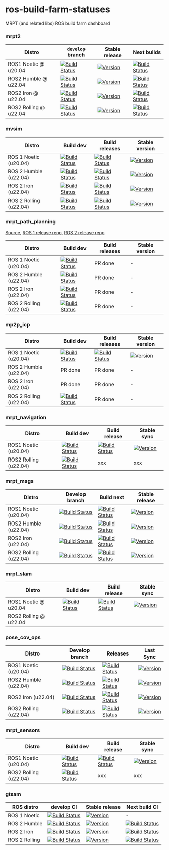 # ros-build-farm-statuses
MRPT (and related libs) ROS build farm dashboard


### mrpt2

| Distro | `develop` branch  | Stable release | Next builds |
|---|---|---|---|
| ROS1 Noetic @ u20.04 | [![Build Status](https://build.ros.org/job/Ndev__mrpt2__ubuntu_focal_amd64/badge/icon)](https://build.ros.org/job/Ndev__mrpt2__ubuntu_focal_amd64/) | [![Version](https://img.shields.io/ros/v/noetic/mrpt2)](https://index.ros.org/search/?term=mrpt2) | [![Build Status](https://build.ros.org/job/Nbin_uF64__mrpt2__ubuntu_focal_amd64__binary/badge/icon)](https://build.ros.org/job/Nbin_uF64__mrpt2__ubuntu_focal_amd64__binary/) |
| ROS2 Humble @ u22.04 | [![Build Status](https://build.ros2.org/job/Hdev__mrpt2__ubuntu_jammy_amd64/badge/icon)](https://build.ros2.org/job/Hdev__mrpt2__ubuntu_jammy_amd64/) | [![Version](https://img.shields.io/ros/v/humble/mrpt2)](https://index.ros.org/search/?term=mrpt2) | [![Build Status](https://build.ros2.org/job/Hbin_uJ64__mrpt2__ubuntu_jammy_amd64__binary/badge/icon)](https://build.ros2.org/job/Hbin_uJ64__mrpt2__ubuntu_jammy_amd64__binary/) | 
| ROS2 Iron @ u22.04 | [![Build Status](https://build.ros2.org/job/Idev__mrpt2__ubuntu_jammy_amd64/badge/icon)](https://build.ros2.org/job/Idev__mrpt2__ubuntu_jammy_amd64/) | [![Version](https://img.shields.io/ros/v/iron/mrpt2)](https://index.ros.org/search/?term=mrpt2) | [![Build Status](https://build.ros2.org/job/Ibin_uJ64__mrpt2__ubuntu_jammy_amd64__binary/badge/icon)](https://build.ros2.org/job/Ibin_uJ64__mrpt2__ubuntu_jammy_amd64__binary/) | 
| ROS2 Rolling @ u22.04 | [![Build Status](https://build.ros2.org/job/Rdev__mrpt2__ubuntu_jammy_amd64/badge/icon)](https://build.ros2.org/job/Rdev__mrpt2__ubuntu_jammy_amd64/) |  [![Version](https://img.shields.io/ros/v/rolling/mrpt2)](https://index.ros.org/search/?term=mrpt2) | [![Build Status](https://build.ros2.org/job/Rbin_uJ64__mrpt2__ubuntu_jammy_amd64__binary/badge/icon)](https://build.ros2.org/job/Rbin_uJ64__mrpt2__ubuntu_jammy_amd64__binary/) | 

### mvsim

| Distro | Build dev | Build releases | Stable version |
| ---    | ---       | ---            | ---         |
| ROS 1 Noetic (u20.04) | [![Build Status](https://build.ros.org/job/Ndev__mvsim__ubuntu_focal_amd64/badge/icon)](https://build.ros.org/job/Ndev__mvsim__ubuntu_focal_amd64/) |  [![Build Status](https://build.ros.org/job/Nbin_uF64__mvsim__ubuntu_focal_amd64__binary/badge/icon)](https://build.ros.org/job/Nbin_uF64__mvsim__ubuntu_focal_amd64__binary/)  | [![Version](https://img.shields.io/ros/v/noetic/mvsim)](https://index.ros.org/search/?term=mvsim) |
| ROS 2 Humble (u22.04) | [![Build Status](https://build.ros2.org/job/Hdev__mvsim__ubuntu_jammy_amd64/badge/icon)](https://build.ros2.org/job/Hdev__mvsim__ubuntu_jammy_amd64/) |  [![Build Status](https://build.ros2.org/job/Hbin_uJ64__mvsim__ubuntu_jammy_amd64__binary/badge/icon)](https://build.ros2.org/job/Hbin_uJ64__mvsim__ubuntu_jammy_amd64__binary/) | [![Version](https://img.shields.io/ros/v/humble/mvsim)](https://index.ros.org/search/?term=mvsim) |
| ROS 2 Iron (u22.04) | [![Build Status](https://build.ros2.org/job/Idev__mvsim__ubuntu_jammy_amd64/badge/icon)](https://build.ros2.org/job/Idev__mvsim__ubuntu_jammy_amd64/) |  [![Build Status](https://build.ros2.org/job/Ibin_uJ64__mvsim__ubuntu_jammy_amd64__binary/badge/icon)](https://build.ros2.org/job/Ibin_uJ64__mvsim__ubuntu_jammy_amd64__binary/)  | [![Version](https://img.shields.io/ros/v/iron/mvsim)](https://index.ros.org/search/?term=mvsim) |
| ROS 2 Rolling (u22.04) | [![Build Status](https://build.ros2.org/job/Rdev__mvsim__ubuntu_jammy_amd64/badge/icon)](https://build.ros2.org/job/Rdev__mvsim__ubuntu_jammy_amd64/) |  [![Build Status](https://build.ros2.org/job/Rbin_uJ64__mvsim__ubuntu_jammy_amd64__binary/badge/icon)](https://build.ros2.org/job/Rbin_uJ64__mvsim__ubuntu_jammy_amd64__binary/)  | [![Version](https://img.shields.io/ros/v/rolling/mvsim)](https://index.ros.org/search/?term=mvsim) |


### mrpt_path_planning
[Source](https://github.com/MRPT/mrpt_path_planning), [ROS 1 release repo](https://github.com/mrpt-ros-pkg-release/mrpt_path_planning-release), [ROS 2 release repo](https://github.com/ros2-gbp/mrpt_path_planning-release)

| Distro | Build dev | Build releases | Stable version |
| ---    | ---       | ---            | ---         |
| ROS 1 Noetic (u20.04) | [![Build Status](https://build.ros.org/job/Ndev__mrpt_path_planning__ubuntu_focal_amd64/badge/icon)](https://build.ros.org/job/Ndev__mrpt_path_planning__ubuntu_focal_amd64/) | PR done | - |
| ROS 2 Humble (u22.04) | [![Build Status](https://build.ros2.org/job/Hdev__mrpt_path_planning__ubuntu_jammy_amd64/badge/icon)](https://build.ros2.org/job/Hdev__mrpt_path_planning__ubuntu_jammy_amd64/) | PR done | - |
| ROS 2 Iron (u22.04) | [![Build Status](https://build.ros2.org/job/Idev__mrpt_path_planning__ubuntu_jammy_amd64/badge/icon)](https://build.ros2.org/job/Idev__mrpt_path_planning__ubuntu_jammy_amd64/) | PR done | - |
| ROS 2 Rolling (u22.04) | [![Build Status](https://build.ros2.org/job/Rdev__mrpt_path_planning__ubuntu_jammy_amd64/badge/icon)](https://build.ros2.org/job/Rdev__mrpt_path_planning__ubuntu_jammy_amd64/) | PR done | - |


### mp2p_icp

| Distro | Build dev | Build releases | Stable version |
| ---    | ---       | ---            | ---         |
| ROS 1 Noetic (u20.04) | [![Build Status](https://build.ros.org/job/Ndev__mp2p_icp__ubuntu_focal_amd64/badge/icon)](https://build.ros.org/job/Ndev__mp2p_icp__ubuntu_focal_amd64/) | [![Build Status](https://build.ros.org/job/Nbin_uF64__mp2p_icp__ubuntu_focal_amd64__binary/badge/icon)](https://build.ros.org/job/Nbin_uF64__mp2p_icp__ubuntu_focal_amd64__binary/) | [![Version](https://img.shields.io/ros/v/noetic/mp2p_icp)](https://index.ros.org/search/?term=mp2p_icp) |
| ROS 2 Humble (u22.04) | PR done | PR done | - |
| ROS 2 Iron (u22.04) | PR done | PR done | - |
| ROS 2 Rolling (u22.04) | [![Build Status](https://build.ros2.org/job/Rdev__mp2p_icp__ubuntu_jammy_amd64/badge/icon)](https://build.ros2.org/job/Rdev__mp2p_icp__ubuntu_jammy_amd64/) | PR done | - |

### mrpt_navigation

| Distro | Build dev | Build release | Stable sync |
| --- | --- | --- | --- |
| ROS1 Noetic (u20.04) | [![Build Status](https://build.ros.org/job/Ndev__mrpt_navigation__ubuntu_focal_amd64/badge/icon)](https://build.ros.org/job/Ndev__mrpt_navigation__ubuntu_focal_amd64/) |  [![Build Status](https://build.ros.org/job/Nbin_uF64__mrpt_navigation__ubuntu_focal_amd64__binary/badge/icon)](https://build.ros.org/job/Nbin_uF64__mrpt_navigation__ubuntu_focal_amd64__binary/) | [![Version](https://img.shields.io/ros/v/noetic/mrpt_navigation)](https://index.ros.org/search/?term=mrpt_navigation) |
| ROS2 Rolling (u22.04) | [![Build Status](https://build.ros2.org/job/Rdev__mrpt_navigation__ubuntu_jammy_amd64/badge/icon)](https://build.ros2.org/job/Rdev__mrpt_navigation__ubuntu_jammy_amd64/) |  xxx | xxx |

### mrpt_msgs

| Distro | Develop branch | Build next | Stable release |
| --- | --- | --- | --- |
| ROS1 Noetic (u20.04) | [![Build Status](https://build.ros.org/job/Ndev__mrpt_msgs__ubuntu_focal_amd64/badge/icon)](https://build.ros.org/job/Ndev__mrpt_msgs__ubuntu_focal_amd64/) | [![Build Status](https://build.ros.org/job/Nbin_uF64__mrpt_msgs__ubuntu_focal_amd64__binary/badge/icon)](https://build.ros.org/job/Nbin_uF64__mrpt_msgs__ubuntu_focal_amd64__binary/) | [![Version](https://img.shields.io/ros/v/noetic/mrpt_msgs)](https://index.ros.org/search/?term=mrpt_msgs) |
| ROS2 Humble (u22.04) | [![Build Status](https://build.ros2.org/job/Hdev__mrpt_msgs__ubuntu_jammy_amd64/badge/icon)](https://build.ros2.org/job/Hdev__mrpt_msgs__ubuntu_jammy_amd64/) | [![Build Status](https://build.ros2.org/job/Hbin_ujv8_uJv8__mrpt_msgs__ubuntu_jammy_arm64__binary/badge/icon)](https://build.ros2.org/job/Hbin_ujv8_uJv8__mrpt_msgs__ubuntu_jammy_arm64__binary/) | [![Version](https://img.shields.io/ros/v/humble/mrpt_msgs)](https://index.ros.org/search/?term=mrpt_msgs) |
| ROS2 Iron (u22.04) | [![Build Status](https://build.ros2.org/job/Idev__mrpt_msgs__ubuntu_jammy_amd64/badge/icon)](https://build.ros2.org/job/Idev__mrpt_msgs__ubuntu_jammy_amd64/) |  [![Build Status](https://build.ros2.org/job/Ibin_uJ64__mrpt_msgs__ubuntu_jammy_amd64__binary/badge/icon)](https://build.ros2.org/job/Ibin_uJ64__mrpt_msgs__ubuntu_jammy_amd64__binary/) | [![Version](https://img.shields.io/ros/v/iron/mrpt_msgs)](https://index.ros.org/search/?term=mrpt_msgs) |
| ROS2 Rolling (u22.04) | [![Build Status](https://build.ros2.org/job/Rdev__mrpt_msgs__ubuntu_jammy_amd64/badge/icon)](https://build.ros2.org/job/Rdev__mrpt_msgs__ubuntu_jammy_amd64/) |  [![Build Status](https://build.ros2.org/job/Rbin_uJ64__mrpt_msgs__ubuntu_jammy_amd64__binary/badge/icon)](https://build.ros2.org/job/Rbin_uJ64__mrpt_msgs__ubuntu_jammy_amd64__binary/) | [![Version](https://img.shields.io/ros/v/rolling/mrpt_msgs)](https://index.ros.org/search/?term=mrpt_msgs) |

### mrpt_slam

| Distro | Build dev | Build release | Stable sync |
| --- | --- | --- | --- |
|  ROS1 Noetic @ u20.04 | [![Build Status](https://build.ros.org/job/Ndev__mrpt_slam__ubuntu_focal_amd64/badge/icon)](https://build.ros.org/job/Ndev__mrpt_slam__ubuntu_focal_amd64/) | [![Build Status](https://build.ros.org/job/Nbin_uF64__mrpt_slam__ubuntu_focal_amd64__binary/badge/icon)](https://build.ros.org/job/Nbin_uF64__mrpt_slam__ubuntu_focal_amd64__binary/) | [![Version](https://img.shields.io/ros/v/noetic/mrpt_slam)](https://index.ros.org/search/?term=mrpt_slam) |
|  ROS2 Rolling @ u22.04 |  |  |


### pose_cov_ops

| Distro | Develop branch | Releases | Last Sync |
| ---    | ---            | ---      |  ---      |
| ROS1 Noetic (u20.04) | [![Build Status](https://build.ros.org/job/Ndev__pose_cov_ops__ubuntu_focal_amd64/badge/icon)](https://build.ros.org/job/Ndev__pose_cov_ops__ubuntu_focal_amd64/) | [![Build Status](https://build.ros.org/job/Nbin_uF64__pose_cov_ops__ubuntu_focal_amd64__binary/badge/icon)](https://build.ros.org/job/Nbin_uF64__pose_cov_ops__ubuntu_focal_amd64__binary/)  | [![Version](https://img.shields.io/ros/v/noetic/pose_cov_ops)](https://index.ros.org/search/?term=pose_cov_ops) |
| ROS2 Humble  (u22.04) | [![Build Status](https://build.ros2.org/job/Hdev__pose_cov_ops__ubuntu_jammy_amd64/badge/icon)](https://build.ros2.org/job/Hdev__pose_cov_ops__ubuntu_jammy_amd64/) | [![Build Status](https://build.ros2.org/job/Hbin_uJ64__pose_cov_ops__ubuntu_jammy_amd64__binary/badge/icon)](https://build.ros2.org/job/Hbin_uJ64__pose_cov_ops__ubuntu_jammy_amd64__binary/)  | [![Version](https://img.shields.io/ros/v/humble/pose_cov_ops)](https://index.ros.org/search/?term=pose_cov_ops) |
| ROS2 Iron  (u22.04) | [![Build Status](https://build.ros2.org/job/Idev__pose_cov_ops__ubuntu_jammy_amd64/badge/icon)](https://build.ros2.org/job/Idev__pose_cov_ops__ubuntu_jammy_amd64/) | [![Build Status](https://build.ros2.org/job/Ibin_uJ64__pose_cov_ops__ubuntu_jammy_amd64__binary/badge/icon)](https://build.ros2.org/job/Ibin_uJ64__pose_cov_ops__ubuntu_jammy_amd64__binary/)  | [![Version](https://img.shields.io/ros/v/iron/pose_cov_ops)](https://index.ros.org/search/?term=pose_cov_ops) |
| ROS2 Rolling (u22.04) | [![Build Status](https://build.ros2.org/job/Rdev__pose_cov_ops__ubuntu_jammy_amd64/badge/icon)](https://build.ros2.org/job/Rdev__pose_cov_ops__ubuntu_jammy_amd64/) | [![Build Status](https://build.ros2.org/job/Rbin_uJ64__pose_cov_ops__ubuntu_jammy_amd64__binary/badge/icon)](https://build.ros2.org/job/Rbin_uJ64__pose_cov_ops__ubuntu_jammy_amd64__binary/)  | [![Version](https://img.shields.io/ros/v/rolling/pose_cov_ops)](https://index.ros.org/search/?term=pose_cov_ops) |


### mrpt_sensors

| Distro | Build dev | Build release | Stable sync |
| --- | --- | --- | --- |
| ROS1 Noetic (u20.04) | [![Build Status](https://build.ros.org/job/Ndev__mrpt_sensors__ubuntu_focal_amd64/badge/icon)](https://build.ros.org/job/Ndev__mrpt_sensors__ubuntu_focal_amd64/) | [![Build Status](https://build.ros.org/job/Nbin_uF64__mrpt_sensors__ubuntu_focal_amd64__binary/badge/icon)](https://build.ros.org/job/Nbin_uF64__mrpt_sensors__ubuntu_focal_amd64__binary/) | [![Version](https://img.shields.io/ros/v/noetic/mrpt_sensors)](https://index.ros.org/search/?term=mrpt_sensors) |
| ROS2 Rolling (u22.04) | [![Build Status](https://build.ros2.org/job/Rdev__mrpt_sensors__ubuntu_jammy_amd64/badge/icon)](https://build.ros2.org/job/Rdev__mrpt_sensors__ubuntu_jammy_amd64/) |  xxx | xxx |


### gtsam

| ROS distro | develop CI | Stable release | Next build CI |
|---|---|---|---|
| ROS 1 Noetic |  [![Build Status](https://build.ros.org/job/Ndev__gtsam__ubuntu_focal_amd64/badge/icon)](https://build.ros.org/job/Ndev__gtsam__ubuntu_focal_amd64/) | [![Version](https://img.shields.io/ros/v/noetic/gtsam)](https://index.ros.org/search/?term=gtsam) | - |
| ROS 2 Humble | [![Build Status](https://build.ros2.org/job/Hdev__gtsam__ubuntu_jammy_amd64/badge/icon)](https://build.ros2.org/job/Hdev__gtsam__ubuntu_jammy_amd64/) | [![Version](https://img.shields.io/ros/v/humble/gtsam)](https://index.ros.org/search/?term=gtsam) | [![Build Status](https://build.ros2.org/job/Hbin_uJ64__gtsam__ubuntu_jammy_amd64__binary/badge/icon)](https://build.ros2.org/job/Hbin_uJ64__gtsam__ubuntu_jammy_amd64__binary/) |
| ROS 2 Iron | [![Build Status](https://build.ros2.org/job/Idev__gtsam__ubuntu_jammy_amd64/badge/icon)](https://build.ros2.org/job/Idev__gtsam__ubuntu_jammy_amd64/) | [![Version](https://img.shields.io/ros/v/iron/gtsam)](https://index.ros.org/search/?term=gtsam) | [![Build Status](https://build.ros2.org/job/Ibin_uJ64__gtsam__ubuntu_jammy_amd64__binary/badge/icon)](https://build.ros2.org/job/Ibin_uJ64__gtsam__ubuntu_jammy_amd64__binary/) |
| ROS 2 Rolling | [![Build Status](https://build.ros2.org/job/Rdev__gtsam__ubuntu_jammy_amd64/badge/icon)](https://build.ros2.org/job/Rdev__gtsam__ubuntu_jammy_amd64/) | [![Version](https://img.shields.io/ros/v/rolling/gtsam)](https://index.ros.org/search/?term=gtsam) | [![Build Status](https://build.ros2.org/job/Rbin_uJ64__gtsam__ubuntu_jammy_amd64__binary/badge/icon)](https://build.ros2.org/job/Rbin_uJ64__gtsam__ubuntu_jammy_amd64__binary/) |




